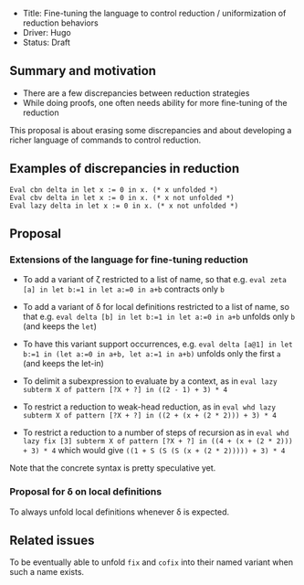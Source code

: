 - Title: Fine-tuning the language to control reduction / uniformization of reduction behaviors
- Driver: Hugo
- Status: Draft

## Summary and motivation

- There are a few discrepancies between reduction strategies
- While doing proofs, one often needs ability for more fine-tuning of the reduction

This proposal is about erasing some discrepancies and about developing a richer language of commands to control reduction.

## Examples of discrepancies in reduction

```
Eval cbn delta in let x := 0 in x. (* x unfolded *)
Eval cbv delta in let x := 0 in x. (* x not unfolded *)
Eval lazy delta in let x := 0 in x. (* x not unfolded *)
```

## Proposal

### Extensions of the language for fine-tuning reduction

- To add a variant of ζ restricted to a list of name, so that e.g. `eval zeta [a] in let b:=1 in let a:=0 in a+b` contracts only `b`

- To add a variant of δ for local definitions restricted to a list of name, so that e.g. `eval delta [b] in let b:=1 in let a:=0 in a+b` unfolds only `b` (and keeps the `let`)

- To have this variant support occurrences, e.g. `eval delta [a@1] in let b:=1 in (let a:=0 in a+b, let a:=1 in a+b)` unfolds only the first `a` (and keeps the let-in)

- To delimit a subexpression to evaluate by a context, as in `eval lazy subterm X of pattern [?X + ?] in ((2 - 1) + 3) * 4`

- To restrict a reduction to weak-head reduction, as in `eval whd lazy subterm X of pattern [?X + ?] in ((2 + (x + (2 * 2))) + 3) * 4`

- To restrict a reduction to a number of steps of recursion as in `eval whd lazy fix [3] subterm X of pattern [?X + ?] in ((4 + (x + (2 * 2))) + 3) * 4` which would give `((1 + S (S (S (x + (2 * 2))))) + 3) * 4`

Note that the concrete syntax is pretty speculative yet.

### Proposal for δ on local definitions

To always unfold local definitions whenever δ is expected.

## Related issues

To be eventually able to unfold `fix` and `cofix` into their named variant when such a name exists.


